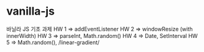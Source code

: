 # vanilla-js
 바닐라 JS 기초 과제
 HW 1 => addEventListener
 HW 2 => windowResize (with innerWidth)
 HW 3 => parseInt, Math.random()
 HW 4 => Date, SetInterval
 HW 5 => Math.random(), /linear-gradient/
